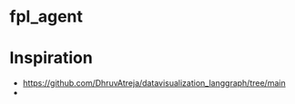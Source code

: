 # fpl_agent




# Inspiration
- https://github.com/DhruvAtreja/datavisualization_langgraph/tree/main 
- 